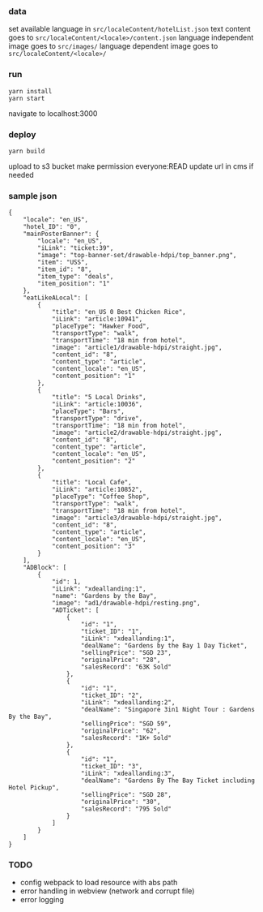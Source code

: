 ### data
set available language in `src/localeContent/hotelList.json`
text content goes to `src/localeContent/<locale>/content.json`
language independent image goes to `src/images/`
language dependent image goes to `src/localeContent/<locale>/`


### run
```
yarn install
yarn start
```
navigate to localhost:3000

### deploy
```
yarn build
```
upload to s3 bucket
make permission everyone:READ
update url in cms if needed

### sample json
```
{
    "locale": "en_US",
    "hotel_ID": "0",
    "mainPosterBanner": {
        "locale": "en_US",
        "iLink": "ticket:39",
        "image": "top-banner-set/drawable-hdpi/top_banner.png",
        "item": "USS",
        "item_id": "8",
        "item_type": "deals",
        "item_position": "1"
    },
    "eatLikeALocal": [
        {
            "title": "en_US 0 Best Chicken Rice",
            "iLink": "article:10941",
            "placeType": "Hawker Food",
            "transportType": "walk",
            "transportTime": "18 min from hotel",
            "image": "article1/drawable-hdpi/straight.jpg",
            "content_id": "8",
            "content_type": "article",
            "content_locale": "en_US",
            "content_position": "1"
        },
        {
            "title": "5 Local Drinks",
            "iLink": "article:10036",
            "placeType": "Bars",
            "transportType": "drive",
            "transportTime": "18 min from hotel",
            "image": "article2/drawable-hdpi/straight.jpg",
            "content_id": "8",
            "content_type": "article",
            "content_locale": "en_US",
            "content_position": "2"
        },
        {
            "title": "Local Cafe",
            "iLink": "article:10852",
            "placeType": "Coffee Shop",
            "transportType": "walk",
            "transportTime": "18 min from hotel",
            "image": "article3/drawable-hdpi/straight.jpg",
            "content_id": "8",
            "content_type": "article",
            "content_locale": "en_US",
            "content_position": "3"
        }
    ],
    "ADBlock": [
        {
            "id": 1,
            "iLink": "xdeallanding:1",
            "name": "Gardens by the Bay",
            "image": "ad1/drawable-hdpi/resting.png",
            "ADTicket": [
                {
                    "id": "1",
                    "ticket_ID": "1",
                    "iLink": "xdeallanding:1",
                    "dealName": "Gardens by the Bay 1 Day Ticket",
                    "sellingPrice": "SGD 23",
                    "originalPrice": "28",
                    "salesRecord": "63K Sold"
                },
                {
                    "id": "1",
                    "ticket_ID": "2",
                    "iLink": "xdeallanding:2",
                    "dealName": "Singapore 3in1 Night Tour : Gardens By the Bay",
                    "sellingPrice": "SGD 59",
                    "originalPrice": "62",
                    "salesRecord": "1K+ Sold"
                },
                {
                    "id": "1",
                    "ticket_ID": "3",
                    "iLink": "xdeallanding:3",
                    "dealName": "Gardens By The Bay Ticket including Hotel Pickup",
                    "sellingPrice": "SGD 28",
                    "originalPrice": "30",
                    "salesRecord": "795 Sold"
                }
            ]
        }
    ]
}
```

### TODO
- config webpack to load resource with abs path
- error handling in webview (network and corrupt file)
- error logging